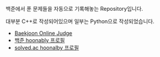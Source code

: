 
백준에서 푼 문제들을 자동으로 기록해놓는 Repository입니다.

대부분 C++로 작성되어있으며 일부는 Python으로 작성되었습니다.



- <a href="https://www.acmicpc.net/" target="_blank">Baekjoon Online Judge</a>
- <a href="https://www.acmicpc.net/user/hoonably" target="_blank">백준 hoonably 프로필</a>
- <a href="https://solved.ac/profile/hoonably" target="_blank">solved.ac hoonalby 프로필</a>
